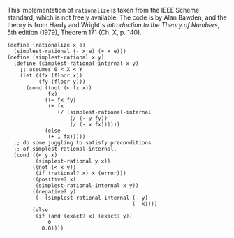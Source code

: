 This implementation of `rationalize` is taken from the IEEE Scheme standard, which is not freely available.  The code is by Alan Bawden, and the theory is from Hardy and Wright's *Introduction to the Theory of Numbers*, 5th edition (1979), Theorem 171 (Ch. X, p. 140).

```
(define (rationalize x e)
  (simplest-rational (- x e) (+ x e)))
(define (simplest-rational x y)
  (define (simplest-rational-internal x y)
    ;; assumes 0 < X < Y
    (let ((fx (floor x))
          (fy (floor y)))
      (cond ((not (< fx x))
             fx)
            ((= fx fy)
             (+ fx
                (/ (simplest-rational-internal
                    (/ (- y fy))
                    (/ (- x fx))))))
            (else
             (+ 1 fx)))))
  ;; do some juggling to satisfy preconditions
  ;; of simplest-rational-internal.
  (cond ((< y x)
         (simplest-rational y x))
        ((not (< x y))
         (if (rational? x) x (error)))
        ((positive? x)
         (simplest-rational-internal x y))
        ((negative? y)
         (- (simplest-rational-internal (- y)
                                        (- x))))
        (else
         (if (and (exact? x) (exact? y))
             0
           0.0))))
```

